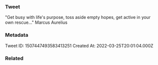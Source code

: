 ### Tweet
"Get busy with life's purpose, toss aside empty hopes, get active in your own rescue..." Marcus Aurelius

### Metadata
Tweet ID: 1507447493583413251
Created At: 2022-03-25T20:01:04.000Z

### Related

